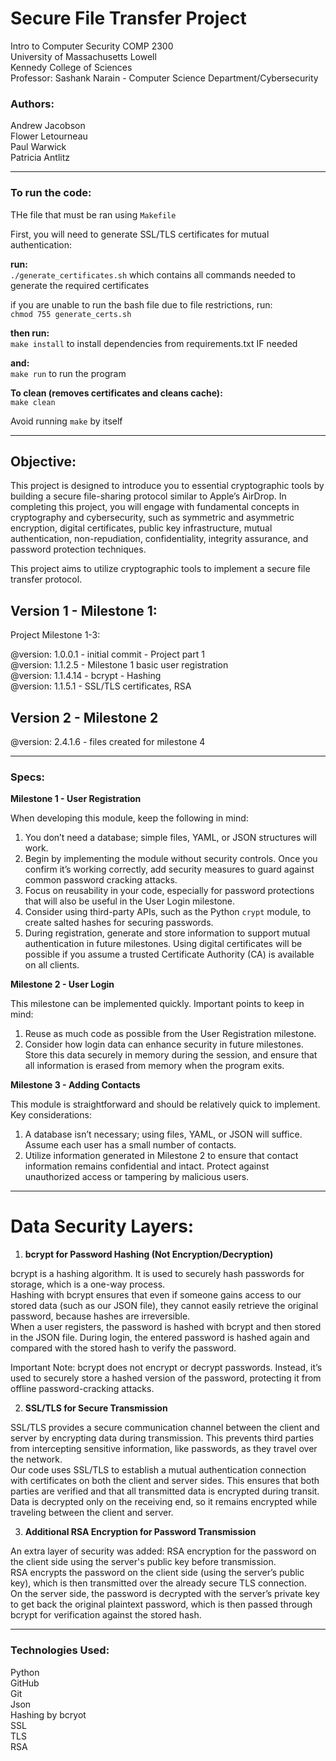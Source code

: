# Secure File Transfer Project

 Intro to Computer Security COMP 2300\
 University of Massachusetts Lowell\
 Kennedy College of Sciences\
 Professor: Sashank Narain - Computer Science Department/Cybersecurity

### Authors:
Andrew Jacobson  
Flower Letourneau  
Paul Warwick  
Patricia Antlitz

---

### To run the code:

THe file that must be ran using `Makefile`

First, you will need to generate SSL/TLS certificates for mutual authentication:

**run:**\
`./generate_certificates.sh` which contains all commands needed to generate the required certificates

if you are unable to run the bash file due to file restrictions, run:\
`chmod 755 generate_certs.sh`

**then run:**\
`make install` to install dependencies from requirements.txt IF needed

**and:**\
`make run` to run the program

**To clean (removes certificates and cleans cache):**\
`make clean`

Avoid running `make` by itself

---

## Objective:

This project is designed to introduce you to essential cryptographic tools by building a secure file-sharing protocol similar to Apple’s AirDrop. In completing this project, you will engage with fundamental concepts in cryptography and cybersecurity, such as symmetric and asymmetric encryption, digital certificates, public key infrastructure, mutual authentication, non-repudiation, confidentiality, integrity assurance, and password protection techniques.

This project aims to utilize cryptographic tools to implement a secure file transfer protocol.


## Version 1 - Milestone 1:

Project Milestone 1-3:

@version: 1.0.0.1 - initial commit - Project part 1\
@version: 1.1.2.5 - Milestone 1 basic user registration\
@version: 1.1.4.14 - bcrypt - Hashing\
@version: 1.1.5.1 - SSL/TLS certificates, RSA


## Version 2 - Milestone 2

@version: 2.4.1.6 - files created for milestone 4

--- 

### Specs:

**Milestone 1 - User Registration**

When developing this module, keep the following in mind:

1. You don’t need a database; simple files, YAML, or JSON structures will work.
2. Begin by implementing the module without security controls. Once you confirm it’s working correctly, add security measures to guard against common password cracking attacks.
3. Focus on reusability in your code, especially for password protections that will also be useful in the User Login milestone.
4. Consider using third-party APIs, such as the Python `crypt` module, to create salted hashes for securing passwords.
5. During registration, generate and store information to support mutual authentication in future milestones. Using digital certificates will be possible if you assume a trusted Certificate Authority (CA) is available on all clients.

**Milestone 2 - User Login**

This milestone can be implemented quickly. Important points to keep in mind:

1. Reuse as much code as possible from the User Registration milestone.
2. Consider how login data can enhance security in future milestones. Store this data securely in memory during the session, and ensure that all information is erased from memory when the program exits.

**Milestone 3 - Adding Contacts**

This module is straightforward and should be relatively quick to implement. Key considerations:

1. A database isn’t necessary; using files, YAML, or JSON will suffice. Assume each user has a small number of contacts.
2. Utilize information generated in Milestone 2 to ensure that contact information remains confidential and intact. Protect against unauthorized access or tampering by malicious users.

---

# Data Security Layers:

1. **bcrypt for Password Hashing (Not Encryption/Decryption)**

bcrypt is a hashing algorithm. It is used to securely hash passwords for storage, which is a one-way process.\
Hashing with bcrypt ensures that even if someone gains access to our stored data (such as our JSON file), they cannot easily retrieve the original password, because hashes are irreversible.\
When a user registers, the password is hashed with bcrypt and then stored in the JSON file. During login, the entered password is hashed again and compared with the stored hash to verify the password.

Important Note: bcrypt does not encrypt or decrypt passwords. Instead, it’s used to securely store a hashed version of the password, protecting it from offline password-cracking attacks.

2. **SSL/TLS for Secure Transmission**

SSL/TLS provides a secure communication channel between the client and server by encrypting data during transmission. This prevents third parties from intercepting sensitive information, like passwords, as they travel over the network.\
Our code uses SSL/TLS to establish a mutual authentication connection with certificates on both the client and server sides. This ensures that both parties are verified and that all transmitted data is encrypted during transit.\
Data is decrypted only on the receiving end, so it remains encrypted while traveling between the client and server.

3. **Additional RSA Encryption for Password Transmission**

An extra layer of security was added: RSA encryption for the password on the client side using the server's public key before transmission.\
RSA encrypts the password on the client side (using the server’s public key), which is then transmitted over the already secure TLS connection.\
On the server side, the password is decrypted with the server’s private key to get back the original plaintext password, which is then passed through bcrypt for verification against the stored hash.


---

### Technologies Used:
Python\
GitHub\
Git\
Json\
Hashing by bcryot\
SSL\
TLS\
RSA

